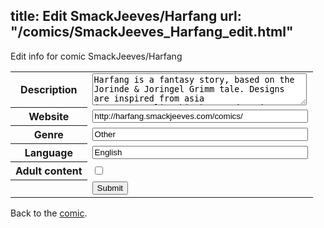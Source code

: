 title: Edit SmackJeeves/Harfang
url: "/comics/SmackJeeves_Harfang_edit.html"
---
Edit info for comic SmackJeeves/Harfang

<form name="comic" action="http://gaepostmail.appspot.com/comic/" method="post">
<table class="comicinfo">
<tr>
<th>Description</th><td><textarea name="description" cols="40" rows="3">Harfang is a fantasy story, based on the Jorinde &amp; Joringel Grimm tale. Designs are inspired from asia (Korea/Mongolia/China). I update it one page every monday ! I hope you'll like it. ^____^ ***************************************** You can buy the first book in full colors on my shop : www.auroreblackcat.bigcartel.com ***************************************** ENGLISH TRANSLATION ***************************************** My english is bad, don't hesitate to correct my grammar. Thank you ! ^__^ *****************************************</textarea></td>
</tr>
<tr>
<th>Website</th><td><input type="text" name="url" value="http://harfang.smackjeeves.com/comics/" size="40"/></td>
</tr>
<tr>
<th>Genre</th><td><input type="text" name="genre" value="Other" size="40"/></td>
</tr>
<tr>
<th>Language</th><td><input type="text" name="language" value="English" size="40"/></td>
</tr>
<tr>
<th>Adult content</th><td><input type="checkbox" name="adult" value="adult" /></td>
</tr>
<tr>
<th></th><td>
<input type="hidden" name="comic" value="SmackJeeves_Harfang" />
<input type="submit" name="submit" value="Submit" />
</td>
</tr>
</table>
</form>

Back to the [comic](SmackJeeves_Harfang.html).
